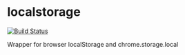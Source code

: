 # localstorage

[![Build Status](https://travis-ci.org/vitoordaz/localstorage.svg?branch=master)](https://travis-ci.org/vitoordaz/localstorage)

Wrapper for browser localStorage and chrome.storage.local
